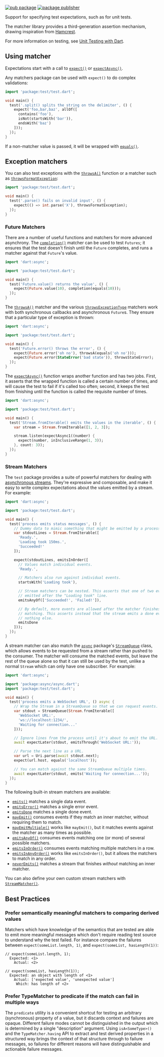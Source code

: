 [![pub package](https://img.shields.io/pub/v/matcher.svg)](https://pub.dev/packages/matcher)
[![package publisher](https://img.shields.io/pub/publisher/matcher.svg)](https://pub.dev/packages/matcher/publisher)

Support for specifying test expectations, such as for unit tests.

The matcher library provides a third-generation assertion mechanism, drawing
inspiration from [Hamcrest](https://code.google.com/p/hamcrest/).

For more information on testing, see
[Unit Testing with Dart](https://github.com/dart-lang/test/blob/master/pkgs/test/README.md#writing-tests).

## Using matcher

Expectations start with a call to [`expect()`] or [`expectAsync()`].

[`expect()`]: https://pub.dev/documentation/matcher/latest/expect/expect.html
[`expectAsync()`]: https://pub.dev/documentation/matcher/latest/expect/expectAsync.html

Any matchers package can be used with `expect()` to do
complex validations:

[`matcher`]: https://pub.dev/documentation/matcher/latest/matcher/matcher-library.html

```dart
import 'package:test/test.dart';

void main() {
  test('.split() splits the string on the delimiter', () {
    expect('foo,bar,baz', allOf([
      contains('foo'),
      isNot(startsWith('bar')),
      endsWith('baz')
    ]));
  });
}
```

If a non-matcher value is passed, it will be wrapped with [`equals()`].

[`equals()`]: https://pub.dev/documentation/matcher/latest/expect/equals.html

## Exception matchers

You can also test exceptions with the [`throwsA()`] function or a matcher such
as [`throwsFormatException`]:

[`throwsA()`]: https://pub.dev/documentation/matcher/latest/expect/throwsA.html
[`throwsFormatException`]: https://pub.dev/documentation/matcher/latest/expect/throwsFormatException-constant.html

```dart
import 'package:test/test.dart';

void main() {
  test('.parse() fails on invalid input', () {
    expect(() => int.parse('X'), throwsFormatException);
  });
}
```

### Future Matchers

There are a number of useful functions and matchers for more advanced
asynchrony. The [`completion()`] matcher can be used to test `Futures`; it
ensures that the test doesn't finish until the `Future` completes, and runs a
matcher against that `Future`'s value.

[`completion()`]: https://pub.dev/documentation/matcher/latest/expect/completion.html

```dart
import 'dart:async';

import 'package:test/test.dart';

void main() {
  test('Future.value() returns the value', () {
    expect(Future.value(10), completion(equals(10)));
  });
}
```

The [`throwsA()`] matcher and the various [`throwsExceptionType`] matchers work
with both synchronous callbacks and asynchronous `Future`s. They ensure that a
particular type of exception is thrown:

[`throwsExceptionType`]: https://pub.dev/documentation/matcher/latest/expect/throwsException-constant.html

```dart
import 'dart:async';

import 'package:test/test.dart';

void main() {
  test('Future.error() throws the error', () {
    expect(Future.error('oh no'), throwsA(equals('oh no')));
    expect(Future.error(StateError('bad state')), throwsStateError);
  });
}
```

The [`expectAsync()`] function wraps another function and has two jobs. First,
it asserts that the wrapped function is called a certain number of times, and
will cause the test to fail if it's called too often; second, it keeps the test
from finishing until the function is called the requisite number of times.

```dart
import 'dart:async';

import 'package:test/test.dart';

void main() {
  test('Stream.fromIterable() emits the values in the iterable', () {
    var stream = Stream.fromIterable([1, 2, 3]);

    stream.listen(expectAsync1((number) {
      expect(number, inInclusiveRange(1, 3));
    }, count: 3));
  });
}
```

[`expectAsync()`]: https://pub.dev/documentation/matcher/latest/expect/expectAsync.html

### Stream Matchers

The `test` package provides a suite of powerful matchers for dealing with
[asynchronous streams][Stream]. They're expressive and composable, and make it
easy to write complex expectations about the values emitted by a stream. For
example:

[Stream]: https://api.dart.dev/stable/dart-async/Stream-class.html

```dart
import 'dart:async';

import 'package:test/test.dart';

void main() {
  test('process emits status messages', () {
    // Dummy data to mimic something that might be emitted by a process.
    var stdoutLines = Stream.fromIterable([
      'Ready.',
      'Loading took 150ms.',
      'Succeeded!'
    ]);

    expect(stdoutLines, emitsInOrder([
      // Values match individual events.
      'Ready.',

      // Matchers also run against individual events.
      startsWith('Loading took'),

      // Stream matchers can be nested. This asserts that one of two events are
      // emitted after the "Loading took" line.
      emitsAnyOf(['Succeeded!', 'Failed!']),

      // By default, more events are allowed after the matcher finishes
      // matching. This asserts instead that the stream emits a done event and
      // nothing else.
      emitsDone
    ]));
  });
}
```

A stream matcher can also match the [`async`] package's [`StreamQueue`] class,
which allows events to be requested from a stream rather than pushed to the
consumer. The matcher will consume the matched events, but leave the rest of the
queue alone so that it can still be used by the test, unlike a normal `Stream`
which can only have one subscriber. For example:

[`async`]: https://pub.dev/packages/async
[`StreamQueue`]: https://pub.dev/documentation/async/latest/async/StreamQueue-class.html

```dart
import 'dart:async';

import 'package:async/async.dart';
import 'package:test/test.dart';

void main() {
  test('process emits a WebSocket URL', () async {
    // Wrap the Stream in a StreamQueue so that we can request events.
    var stdout = StreamQueue(Stream.fromIterable([
      'WebSocket URL:',
      'ws://localhost:1234/',
      'Waiting for connection...'
    ]));

    // Ignore lines from the process until it's about to emit the URL.
    await expectLater(stdout, emitsThrough('WebSocket URL:'));

    // Parse the next line as a URL.
    var url = Uri.parse(await stdout.next);
    expect(url.host, equals('localhost'));

    // You can match against the same StreamQueue multiple times.
    await expectLater(stdout, emits('Waiting for connection...'));
  });
}
```

The following built-in stream matchers are available:

*   [`emits()`] matches a single data event.
*   [`emitsError()`] matches a single error event.
*   [`emitsDone`] matches a single done event.
*   [`mayEmit()`] consumes events if they match an inner matcher, without
    requiring them to match.
*   [`mayEmitMultiple()`] works like `mayEmit()`, but it matches events against
    the matcher as many times as possible.
*   [`emitsAnyOf()`] consumes events matching one (or more) of several possible
    matchers.
*   [`emitsInOrder()`] consumes events matching multiple matchers in a row.
*   [`emitsInAnyOrder()`] works like `emitsInOrder()`, but it allows the
    matchers to match in any order.
*   [`neverEmits()`] matches a stream that finishes *without* matching an inner
    matcher.

You can also define your own custom stream matchers with [`StreamMatcher()`].

[`emits()`]: https://pub.dev/documentation/matcher/latest/expect/emits.html
[`emitsError()`]: https://pub.dev/documentation/matcher/latest/expect/emitsError.html
[`emitsDone`]: https://pub.dev/documentation/matcher/latest/expect/emitsDone.html
[`mayEmit()`]: https://pub.dev/documentation/matcher/latest/expect/mayEmit.html
[`mayEmitMultiple()`]: https://pub.dev/documentation/matcher/latest/expect/mayEmitMultiple.html
[`emitsAnyOf()`]: https://pub.dev/documentation/matcher/latest/expect/emitsAnyOf.html
[`emitsInOrder()`]: https://pub.dev/documentation/matcher/latest/expect/emitsInOrder.html
[`emitsInAnyOrder()`]: https://pub.dev/documentation/matcher/latest/expect/emitsInAnyOrder.html
[`neverEmits()`]: https://pub.dev/documentation/matcher/latest/expect/neverEmits.html
[`StreamMatcher()`]: https://pub.dev/documentation/matcher/latest/expect/StreamMatcher-class.html

## Best Practices

### Prefer semantically meaningful matchers to comparing derived values

Matchers which have knowledge of the semantics that are tested are able to emit
more meaningful messages which don't require reading test source to understand
why the test failed. For instance compare the failures between
`expect(someList.length, 1)`, and `expect(someList, hasLength(1))`:

```
// expect(someList.length, 1);
  Expected: <1>
    Actual: <2>
```

```
// expect(someList, hasLength(1));
  Expected: an object with length of <1>
    Actual: ['expected value', 'unexpected value']
     Which: has length of <2>

```

### Prefer TypeMatcher to predicate if the match can fail in multiple ways

The `predicate` utility is a convenient shortcut for testing an arbitrary
(synchronous) property of a value, but it discards context and failures are
opaque. Different failure modes cannot be distinguished in the output which is
determined by a single "description" argument. Using `isA<SomeType>()` and the
`TypeMatcher.having` API to extract and test derived properties in a structured
way brings the context of that structure through to failure messages, so
failures for different reasons will have distinguishable and actionable failure
messages.
